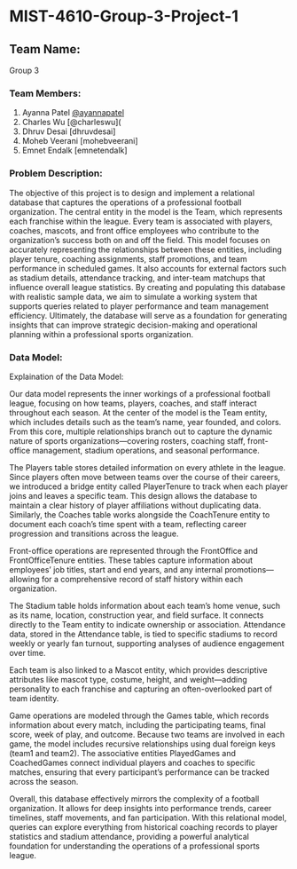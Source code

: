 # MIST-4610-Group-3-Project-1

## Team Name:
Group 3

### Team Members:

1. Ayanna Patel [@ayannapatel](https://github.com/ayannapatel14)
2. Charles Wu [@charleswu](
3. Dhruv Desai [dhruvdesai]
4. Moheb Veerani [mohebveerani]
5. Emnet Endalk [emnetendalk]

### Problem Description:
The objective of this project is to design and implement a relational database that captures the operations of a professional football organization. The central entity in the model is the Team, which represents each franchise within the league. Every team is associated with players, coaches, mascots, and front office employees who contribute to the organization’s success both on and off the field. This model focuses on accurately representing the relationships between these entities, including player tenure, coaching assignments, staff promotions, and team performance in scheduled games. It also accounts for external factors such as stadium details, attendance tracking, and inter-team matchups that influence overall league statistics. By creating and populating this database with realistic sample data, we aim to simulate a working system that supports queries related to player performance and team management efficiency. Ultimately, the database will serve as a foundation for generating insights that can improve strategic decision-making and operational planning within a professional sports organization.

### Data Model:
Explaination of the Data Model:

Our data model represents the inner workings of a professional football league, focusing on how teams, players, coaches, and staff interact throughout each season. At the center of the model is the Team entity, which includes details such as the team’s name, year founded, and colors. From this core, multiple relationships branch out to capture the dynamic nature of sports organizations—covering rosters, coaching staff, front-office management, stadium operations, and seasonal performance.

The Players table stores detailed information on every athlete in the league. Since players often move between teams over the course of their careers, we introduced a bridge entity called PlayerTenure to track when each player joins and leaves a specific team. This design allows the database to maintain a clear history of player affiliations without duplicating data. Similarly, the Coaches table works alongside the CoachTenure entity to document each coach’s time spent with a team, reflecting career progression and transitions across the league.

Front-office operations are represented through the FrontOffice and FrontOfficeTenure entities. These tables capture information about employees’ job titles, start and end years, and any internal promotions—allowing for a comprehensive record of staff history within each organization.

The Stadium table holds information about each team’s home venue, such as its name, location, construction year, and field surface. It connects directly to the Team entity to indicate ownership or association. Attendance data, stored in the Attendance table, is tied to specific stadiums to record weekly or yearly fan turnout, supporting analyses of audience engagement over time.

Each team is also linked to a Mascot entity, which provides descriptive attributes like mascot type, costume, height, and weight—adding personality to each franchise and capturing an often-overlooked part of team identity.

Game operations are modeled through the Games table, which records information about every match, including the participating teams, final score, week of play, and outcome. Because two teams are involved in each game, the model includes recursive relationships using dual foreign keys (team1 and team2). The associative entities PlayedGames and CoachedGames connect individual players and coaches to specific matches, ensuring that every participant’s performance can be tracked across the season.

Overall, this database effectively mirrors the complexity of a football organization. It allows for deep insights into performance trends, career timelines, staff movements, and fan participation. With this relational model, queries can explore everything from historical coaching records to player statistics and stadium attendance, providing a powerful analytical foundation for understanding the operations of a professional sports league.
